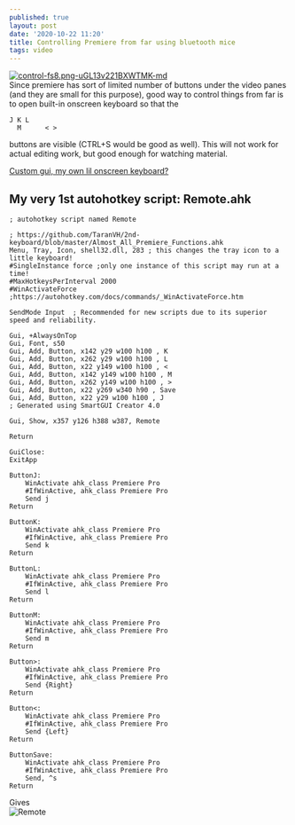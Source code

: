 ```yaml
---
published: true
layout: post
date: '2020-10-22 11:20'
title: Controlling Premiere from far using bluetooth mice
tags: video
---
```

[![control-fs8.png-uGL13v221BXWTMK-md](https://images.weserv.nl/?url=https://i.imgur.com/3szP9Xnl.png)](https://images.weserv.nl/?url=https://i.imgur.com/3szP9Xn.png)  
Since premiere has sort of limited number of buttons under the video panes (and they are small for this purpose), good way to control things from far is to open built-in onscreen keyboard so that the

    J K L
      M      < >

buttons are visible (CTRL+S would be good as well). This will not work for actual editing work, but good enough for watching material.

[Custom gui, my own lil onscreen keyboard?](https://www.autohotkey.com/docs/commands/Gui.htm)

## My very 1st autohotkey script: Remote.ahk

```
; autohotkey script named Remote

; https://github.com/TaranVH/2nd-keyboard/blob/master/Almost_All_Premiere_Functions.ahk
Menu, Tray, Icon, shell32.dll, 283 ; this changes the tray icon to a little keyboard!
#SingleInstance force ;only one instance of this script may run at a time!
#MaxHotkeysPerInterval 2000
#WinActivateForce ;https://autohotkey.com/docs/commands/_WinActivateForce.htm

SendMode Input  ; Recommended for new scripts due to its superior speed and reliability.

Gui, +AlwaysOnTop 
Gui, Font, s50
Gui, Add, Button, x142 y29 w100 h100 , K
Gui, Add, Button, x262 y29 w100 h100 , L
Gui, Add, Button, x22 y149 w100 h100 , <
Gui, Add, Button, x142 y149 w100 h100 , M
Gui, Add, Button, x262 y149 w100 h100 , >
Gui, Add, Button, x22 y269 w340 h90 , Save
Gui, Add, Button, x22 y29 w100 h100 , J
; Generated using SmartGUI Creator 4.0

Gui, Show, x357 y126 h388 w387, Remote

Return

GuiClose:
ExitApp

ButtonJ:
	WinActivate ahk_class Premiere Pro
	#IfWinActive, ahk_class Premiere Pro
	Send j
Return

ButtonK:
	WinActivate ahk_class Premiere Pro
	#IfWinActive, ahk_class Premiere Pro
	Send k
Return

ButtonL:
	WinActivate ahk_class Premiere Pro
	#IfWinActive, ahk_class Premiere Pro
	Send l
Return

ButtonM:
	WinActivate ahk_class Premiere Pro
	#IfWinActive, ahk_class Premiere Pro
	Send m
Return

Button>:
	WinActivate ahk_class Premiere Pro
	#IfWinActive, ahk_class Premiere Pro
	Send {Right}
Return

Button<:
	WinActivate ahk_class Premiere Pro
	#IfWinActive, ahk_class Premiere Pro
	Send {Left}
Return

ButtonSave:
	WinActivate ahk_class Premiere Pro
	#IfWinActive, ahk_class Premiere Pro
	Send, ^s  
Return
```
Gives  
![Remote](https://images.weserv.nl/?url=https://i.imgur.com/FhGS1in.png)